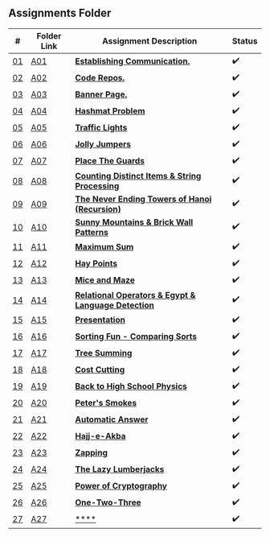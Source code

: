 ## Assignments Folder

|                                                  #                                                   | Folder Link                                                                                           | Assignment Description                                                                                                        | Status |
| :--------------------------------------------------------------------------------------------------: | ----------------------------------------------------------------------------------------------------- | ----------------------------------------------------------------------------------------------------------------------------- | ------ |
| [01](https://docs.google.com/spreadsheets/d/1jAkhTTA8b8BxF5ckkyct44jOz8PNmREB9QxGERVDSeY/edit#gid=0) | [A01](https://docs.google.com/spreadsheets/d/1jAkhTTA8b8BxF5ckkyct44jOz8PNmREB9QxGERVDSeY/edit#gid=0)                   | [**Establishing Communication.**](https://docs.google.com/spreadsheets/d/1jAkhTTA8b8BxF5ckkyct44jOz8PNmREB9QxGERVDSeY/edit#gid=0)                                                             |:heavy_check_mark: |
| [02](https://github.com/LoicKonan/4883-PT-Konan/tree/master/Assignments) | [A02](https://github.com/LoicKonan/4883-PT-Konan/tree/master/Assignments)                 | [**Code Repos.**](https://github.com/LoicKonan/4883-PT-Konan/tree/master/Assignments)| :heavy_check_mark: |
| [03](./A03) | [A03](./A03) | [**Banner Page.**](A03)                  | :heavy_check_mark: |
| [04](./A04) | [A04](./A04) | [**Hashmat Problem**](A04)               | :heavy_check_mark: |
| [05](./A05) | [A05](./A05) | [**Traffic Lights**](A05)                | :heavy_check_mark: |
| [06](./A06) | [A06](./A06) | [**Jolly Jumpers**](A06)                 | :heavy_check_mark: |
| [07](./A07) | [A07](./A07) | [**Place The Guards**](A07)              | :heavy_check_mark: |
| [08](./A08) | [A08](./A08) | [**Counting Distinct Items & String Processing**](A08)|:heavy_check_mark:|
| [09](./A09) | [A09](./A09) | [**The Never Ending Towers of Hanoi (Recursion)**](A09)|:heavy_check_mark:|
| [10](./A10) | [A10](./A10) | [**Sunny Mountains & Brick Wall Patterns**](A10)|:heavy_check_mark:|
| [11](./A11) | [A11](./A11) | [**Maximum Sum**](A11)                   |:heavy_check_mark:|
| [12](./A12) | [A12](./A12) | [**Hay Points**](A12)                    |:heavy_check_mark:|
| [13](./A13) | [A13](./A13) | [**Mice and Maze**](A13)                 |:heavy_check_mark:|
| [14](./A14) | [A14](./A14) | [**Relational Operators & Egypt & Language Detection**](A14)|:heavy_check_mark:|
| [15](./A15) | [A15](./A15) | [**Presentation**](A15)                  |:heavy_check_mark:|
| [16](./A16) | [A16](./A16) | [**Sorting Fun - Comparing Sorts**](A16) |:heavy_check_mark:|
| [17](./A17) | [A17](./A17) | [**Tree Summing**](A17)                  | :heavy_check_mark: |
| [18](./A18) | [A18](./A18) | [**Cost Cutting**](A18)                  | :heavy_check_mark: |
| [19](./A19) | [A19](./A19) | [**Back to High School Physics**](A19)   | :heavy_check_mark: |
| [20](./A20) | [A20](./A20) | [**Peter's Smokes**](A20)                | :heavy_check_mark: |
| [21](./A21) | [A21](./A21) | [**Automatic Answer**](A21)              | :heavy_check_mark: |
| [22](./A22) | [A22](./A22) | [**Hajj-e-Akba**](A22)                   | :heavy_check_mark: |
| [23](./A23) | [A23](./A23) | [**Zapping**](A23)                       | :heavy_check_mark: |
| [24](./A24) | [A24](./A24) | [**The Lazy Lumberjacks**](A24)          | :heavy_check_mark: |
| [25](./A25) | [A25](./A25) | [**Power of Cryptography**](A25)         | :heavy_check_mark: |
| [26](./A26) | [A26](./A26) | [**One-Two-Three**](A26)                 | :heavy_check_mark: |
| [27](./A27) | [A27](./A27) | [****](A27)                 | :heavy_check_mark: |
